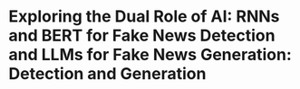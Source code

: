 # Exploring the Dual Role of AI: RNNs and BERT for Fake News Detection and LLMs for Fake News Generation: Detection and Generation
